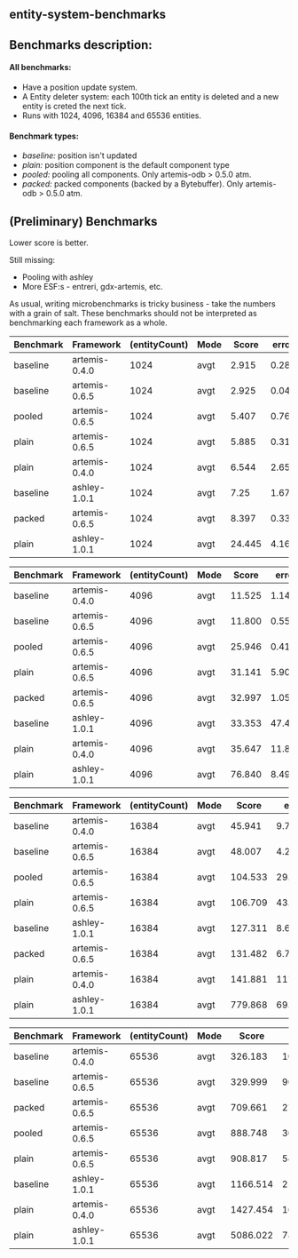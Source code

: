 ## entity-system-benchmarks


## Benchmarks description:
#### All benchmarks:
- Have a position update system.
- A Entity deleter system: each 100th tick an entity is deleted and a new entity is creted the next tick.
- Runs with 1024, 4096, 16384 and 65536 entities.
 
#### Benchmark types:
- *baseline:* position isn't updated
- *plain:* position component is the default component type
- *pooled:* pooling all components. Only artemis-odb > 0.5.0 atm.
- *packed:* packed components (backed by a Bytebuffer). Only artemis-odb > 0.5.0 atm.


## (Preliminary) Benchmarks

Lower score is better.

Still missing:
- Pooling with ashley
- More ESF:s - entreri, gdx-artemis, etc.
 
As usual, writing microbenchmarks is tricky business - take the numbers with a grain of salt. These benchmarks should not be interpreted as benchmarking each framework as a whole.


Benchmark | Framework | (entityCount) | Mode | Score | error | Units
----------|-----------|---------------|------|-------|-------|-------
baseline | artemis-0.4.0 | 1024 | avgt | 2.915 | 0.287 | us/op
baseline | artemis-0.6.5 | 1024 | avgt | 2.925 | 0.042 | us/op
pooled | artemis-0.6.5 | 1024 | avgt | 5.407 | 0.767 | us/op
plain | artemis-0.6.5 | 1024 | avgt | 5.885 | 0.311 | us/op
plain | artemis-0.4.0 | 1024 | avgt | 6.544 | 2.655 | us/op
baseline | ashley-1.0.1 | 1024 | avgt | 7.25 | 1.676 | us/op
packed | artemis-0.6.5 | 1024 | avgt | 8.397 | 0.334 | us/op
plain | ashley-1.0.1 | 1024 | avgt | 24.445 | 4.16 | us/op

Benchmark | Framework | (entityCount) | Mode | Score | error | Units
----------|-----------|---------------|------|-------|-------|-------
baseline | artemis-0.4.0 | 4096 | avgt | 11.525 | 1.14 | us/op
baseline | artemis-0.6.5 | 4096 | avgt | 11.800 | 0.55 | us/op
pooled | artemis-0.6.5 | 4096 | avgt | 25.946 | 0.418 | us/op
plain | artemis-0.6.5 | 4096 | avgt | 31.141 | 5.907 | us/op
packed | artemis-0.6.5 | 4096 | avgt | 32.997 | 1.05 | us/op
baseline | ashley-1.0.1 | 4096 | avgt | 33.353 | 47.442 | us/op
plain | artemis-0.4.0 | 4096 | avgt | 35.647 | 11.871 | us/op
plain | ashley-1.0.1 | 4096 | avgt | 76.840 | 8.491 | us/op

Benchmark | Framework | (entityCount) | Mode | Score | error | Units
----------|-----------|---------------|------|-------|-------|-------
baseline | artemis-0.4.0 | 16384 | avgt | 45.941 | 9.776 | us/op
baseline | artemis-0.6.5 | 16384 | avgt | 48.007 | 4.246 | us/op
pooled | artemis-0.6.5 | 16384 | avgt | 104.533 | 29.109 | us/op
plain | artemis-0.6.5 | 16384 | avgt | 106.709 | 43.646 | us/op
baseline | ashley-1.0.1 | 16384 | avgt | 127.311 | 8.656 | us/op
packed | artemis-0.6.5 | 16384 | avgt | 131.482 | 6.701 | us/op
plain | artemis-0.4.0 | 16384 | avgt | 141.881 | 117.303 | us/op
plain | ashley-1.0.1 | 16384 | avgt | 779.868 | 69.083 | us/op

Benchmark | Framework | (entityCount) | Mode | Score | error | Units
----------|-----------|---------------|------|-------|-------|-------
baseline | artemis-0.4.0 | 65536 | avgt | 326.183 | 105.805 | us/op
baseline | artemis-0.6.5 | 65536 | avgt | 329.999 | 90.766 | us/op
packed | artemis-0.6.5 | 65536 | avgt | 709.661 | 27.836 | us/op
pooled | artemis-0.6.5 | 65536 | avgt | 888.748 | 30.175 | us/op
plain | artemis-0.6.5 | 65536 | avgt | 908.817 | 54.062 | us/op
baseline | ashley-1.0.1 | 65536 | avgt | 1166.514 | 25.681 | us/op
plain | artemis-0.4.0 | 65536 | avgt | 1427.454 | 165.22 | us/op
plain | ashley-1.0.1 | 65536 | avgt | 5086.022 | 781.29 | us/op
